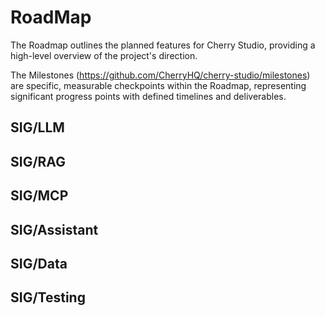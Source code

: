 # RoadMap

The Roadmap outlines the planned features for Cherry Studio, providing a high-level overview of the project's direction. 

The Milestones (https://github.com/CherryHQ/cherry-studio/milestones) are specific, measurable checkpoints within the Roadmap, representing significant progress points with defined timelines and deliverables.

## SIG/LLM

## SIG/RAG

## SIG/MCP

## SIG/Assistant

## SIG/Data

## SIG/Testing